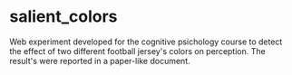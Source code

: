 # salient_colors
Web experiment developed for the cognitive psichology course to detect the effect of two different football jersey's colors on perception.
The result's were reported in a paper-like document.
